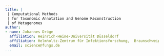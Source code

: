 ```yaml
---
title: |
 | Computational Methods
 | for Taxonomic Annotation and Genome Reconstruction
 | of Metagenomes
author:
- name: Johannes Dröge
  affiliation: Heinrich-Heine-Universität Düsseldorf
  affiliation: Helmholtz-Zentrum für Infektionsforschung,  Braunschweig
  email: science@fungs.de
...
```

